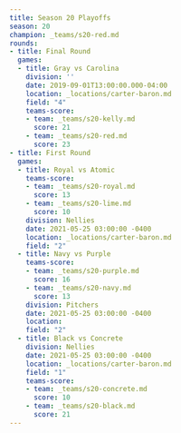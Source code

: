 ```yaml
---
title: Season 20 Playoffs
season: 20
champion: _teams/s20-red.md
rounds:
- title: Final Round
  games:
  - title: Gray vs Carolina
    division: ''
    date: 2019-09-01T13:00:00.000-04:00
    location: _locations/carter-baron.md 
    field: "4"
    teams-score:
    - team: _teams/s20-kelly.md
      score: 21
    - team: _teams/s20-red.md
      score: 23
- title: First Round
  games:
  - title: Royal vs Atomic
    teams-score:
    - team: _teams/s20-royal.md
      score: 13
    - team: _teams/s20-lime.md
      score: 10
    division: Nellies
    date: 2021-05-25 03:00:00 -0400
    location: _locations/carter-baron.md
    field: "2"
  - title: Navy vs Purple
    teams-score:
    - team: _teams/s20-purple.md
      score: 16
    - team: _teams/s20-navy.md
      score: 13
    division: Pitchers
    date: 2021-05-25 03:00:00 -0400
    location:
    field: "2"
  - title: Black vs Concrete
    division: Nellies
    date: 2021-05-25 03:00:00 -0400
    location: _locations/carter-baron.md
    field: "1"
    teams-score:
    - team: _teams/s20-concrete.md
      score: 10
    - team: _teams/s20-black.md
      score: 21
---
```

